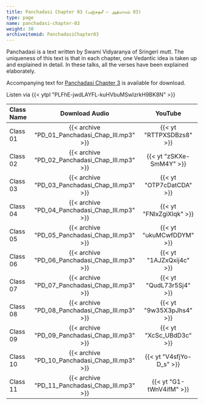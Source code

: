 ```yaml
---
title: Panchadasi Chapter 03 (பஞ்சதசீ – அத்யாயம் 03)
type: page
name: panchadasi-chapter-03
weight: 30
archiveitemid: PanchadasiChapter03
---
```


Panchadasi is a text written by Swami Vidyaranya of Sringeri mutt. The uniqueness of this text is that in each chapter, one Vedantic idea is taken up and explained in detail. In these talks, all the verses have been explained elaborately.

Accompanying text for [Panchadasi Chapter 3](https://archive.org/download/Panchadasi/Panchadasi_Chapter_03.pdf) is available for download.

Listen via {{< ytpl "PLFhE-jwdLAYFL-kuHVbuMSwIzrkH9BK8N" >}}

Class Name | Download Audio | YouTube
:---|:---:|:---:
Class 01 | {{< archive "PD_01_Panchadasi_Chap_III.mp3" >}} | {{< yt "RTTPXSDBzs8" >}}
Class 02 | {{< archive "PD_02_Panchadasi_Chap_III.mp3" >}} | {{< yt "zSKXe-SmM4Y" >}}
Class 03 | {{< archive "PD_03_Panchadasi_Chap_III.mp3" >}} | {{< yt "OTP7cDatCDA" >}}
Class 04 | {{< archive "PD_04_Panchadasi_Chap_III.mp3" >}} | {{< yt "FNlxZgiXIqk" >}}
Class 05 | {{< archive "PD_05_Panchadasi_Chap_III.mp3" >}} | {{< yt "ukuMCwfDDYM" >}}
Class 06 | {{< archive "PD_06_Panchadasi_Chap_III.mp3" >}} | {{< yt "1AJZxQxij4c" >}}
Class 07 | {{< archive "PD_07_Panchadasi_Chap_III.mp3" >}} | {{< yt "QudL73r5Sj4" >}}
Class 08 | {{< archive "PD_08_Panchadasi_Chap_III.mp3" >}} | {{< yt "9w35X3pJhs4" >}}
Class 09 | {{< archive "PD_09_Panchadasi_Chap_III.mp3" >}} | {{< yt "XcSc_UBdD3c" >}}
Class 10 | {{< archive "PD_10_Panchadasi_Chap_III.mp3" >}} | {{< yt "V4sfjYo-D_s" >}}
Class 11 | {{< archive "PD_11_Panchadasi_Chap_III.mp3" >}} | {{< yt "G1-tWnV4ifM" >}}
